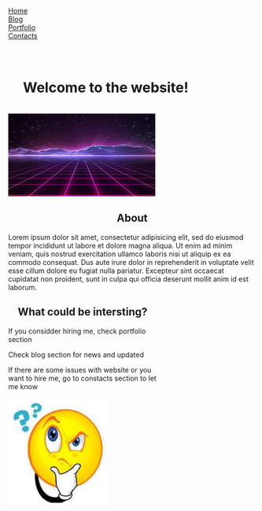 
<!DOCTYPE html>
<html>
<head>
	<title>My Blog</title>
	<link rel="stylesheet" href="style.css">
	<meta name="viewport" content="width=device-width, initial-scale=1">
</head>
<body>
	<script src="vlog.js"></script>
	<div class="navBar">
		<div class="navBar-button"><a href="#">Home</a></div>
		<div class="navBar-button"><a href="blog.html">Blog</a></div>
		<div class="navBar-button"><a href="Portfolio.html">Portfolio</a></div>
		<div class="navBar-button"><a href="Contacts.html">Contacts</a></div>
	</div>
	<div class="page-content">
		<div class="preview" style="height: 100px; margin-top: 50px">
		<h1 style="height: 100%; padding: 30px">Welcome to the website!</h1>
		</div>
		<div class="block">
			<img src="images.jpeg">
			<div>
				<center><h2>About</h2></center>
				<p>Lorem ipsum dolor sit amet, consectetur adipisicing elit, sed do eiusmod
				tempor incididunt ut labore et dolore magna aliqua. Ut enim ad minim veniam,
				quis nostrud exercitation ullamco laboris nisi ut aliquip ex ea commodo
				consequat. Dus aute irure dolor in reprehenderit in voluptate velit esse
				cillum dolore eu fugiat nulla pariatur. Excepteur sint occaecat cupidatat non
				proident, sunt in culpa qui officia deserunt mollit anim id est laborum.</p>
			</div>
		</div>
		<div class="block">
			<div style="width: 60%">
				<center><h2>What could be intersting?</h2></center>
				<p>If you considder hiring me, check portfolio section</p>
				<p>Check blog section for news and updated </p>
				<p>If there are some issues with website or you want to hire me, go to constacts section to let me know</p>
			</div>
			<div style="width: 40%; align-content: right">
			<img src="index.jpeg" style="float: right; right: 0">
			</div>
		</div>
	
	</div>
	
</body>
